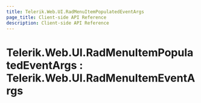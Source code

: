 ```yaml
---
title: Telerik.Web.UI.RadMenuItemPopulatedEventArgs
page_title: Client-side API Reference
description: Client-side API Reference
---
```


# Telerik.Web.UI.RadMenuItemPopulatedEventArgs : Telerik.Web.UI.RadMenuItemEventArgs